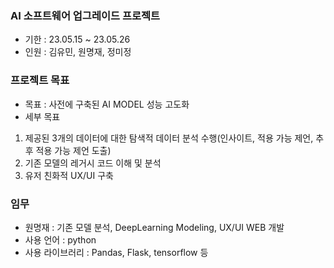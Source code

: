 ### AI 소프트웨어 업그레이드 프로젝트
- 기한 : 23.05.15 ~ 23.05.26
- 인원 : 김유민, 원명재, 정미정

### 프로젝트 목표
- 목표 : 사전에 구축된 AI MODEL 성능 고도화
- 세부 목표
1. 제공된 3개의 데이터에 대한 탐색적 데이터 분석 수행(인사이트, 적용 가능 제언, 추후 적용 가능 제언 도출)
2. 기존 모델의 레거시 코드 이해 및 분석
3. 유저 친화적 UX/UI 구축

### 임무
- 원명재 : 기존 모델 분석, DeepLearning Modeling, UX/UI WEB 개발
- 사용 언어 : python
- 사용 라이브러리 : Pandas, Flask, tensorflow 등


